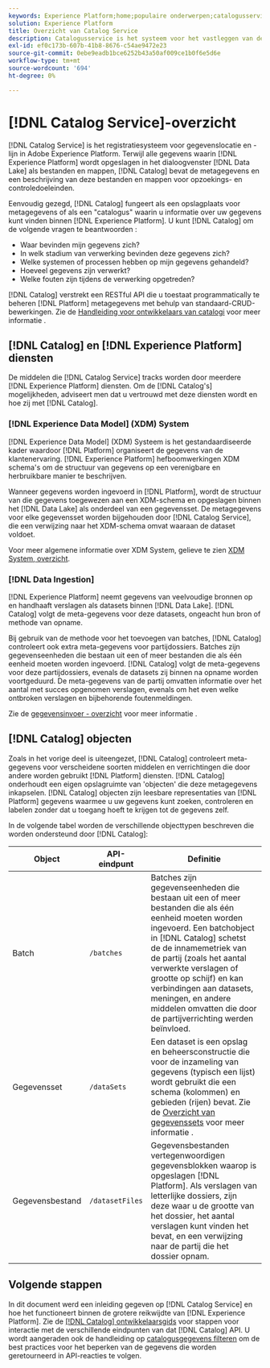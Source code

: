 ```yaml
---
keywords: Experience Platform;home;populaire onderwerpen;catalogusservice;catalogus;Catalogusservice;gegevenslocatie;Gegevenslocatie;Gegevensbeheer;Lineage;Lijn;Catalogus;Gegevensset inschakelen
solution: Experience Platform
title: Overzicht van Catalog Service
description: Catalogusservice is het systeem voor het vastleggen van de locatie van gegevens en de gegevensverbinding in Adobe Experience Platform. Terwijl alle gegevens die in Experience Platform worden opgenomen in het meer van Gegevens als dossiers en folders worden opgeslagen, houdt de Catalogus de meta-gegevens en de beschrijving van die dossiers en folders voor raadpleging en controledoeleinden.
exl-id: ef0c173b-607b-41b8-8676-c54ae9472e23
source-git-commit: 0ebe9eadb1bce6252b43a50af009ce1b0f6e5d6e
workflow-type: tm+mt
source-wordcount: '694'
ht-degree: 0%

---
```


# [!DNL Catalog Service]-overzicht

[!DNL Catalog Service] is het registratiesysteem voor gegevenslocatie en -lijn in Adobe Experience Platform. Terwijl alle gegevens waarin [!DNL Experience Platform] wordt opgeslagen in het dialoogvenster [!DNL Data Lake] als bestanden en mappen, [!DNL Catalog] bevat de metagegevens en een beschrijving van deze bestanden en mappen voor opzoekings- en controledoeleinden.

Eenvoudig gezegd, [!DNL Catalog] fungeert als een opslagplaats voor metagegevens of als een &quot;catalogus&quot; waarin u informatie over uw gegevens kunt vinden binnen [!DNL Experience Platform]. U kunt [!DNL Catalog] om de volgende vragen te beantwoorden :

* Waar bevinden mijn gegevens zich?
* In welk stadium van verwerking bevinden deze gegevens zich?
* Welke systemen of processen hebben op mijn gegevens gehandeld?
* Hoeveel gegevens zijn verwerkt?
* Welke fouten zijn tijdens de verwerking opgetreden?

[!DNL Catalog] verstrekt een RESTful API die u toestaat programmatically te beheren [!DNL Platform] metagegevens met behulp van standaard-CRUD-bewerkingen. Zie de [Handleiding voor ontwikkelaars van catalogi](api/getting-started.md) voor meer informatie .

## [!DNL Catalog] en [!DNL Experience Platform] diensten

De middelen die [!DNL Catalog Service] tracks worden door meerdere [!DNL Experience Platform] diensten. Om de [!DNL Catalog's] mogelijkheden, adviseert men dat u vertrouwd met deze diensten wordt en hoe zij met [!DNL Catalog].

### [!DNL Experience Data Model] (XDM) System

[!DNL Experience Data Model] (XDM) Systeem is het gestandaardiseerde kader waardoor [!DNL Platform] organiseert de gegevens van de klantenervaring. [!DNL Experience Platform] hefboomwerkingen XDM schema&#39;s om de structuur van gegevens op een verenigbare en herbruikbare manier te beschrijven.

Wanneer gegevens worden ingevoerd in [!DNL Platform], wordt de structuur van die gegevens toegewezen aan een XDM-schema en opgeslagen binnen het [!DNL Data Lake] als onderdeel van een gegevensset. De metagegevens voor elke gegevensset worden bijgehouden door [!DNL Catalog Service], die een verwijzing naar het XDM-schema omvat waaraan de dataset voldoet.

Voor meer algemene informatie over XDM System, gelieve te zien [XDM System, overzicht](../xdm/home.md).

### [!DNL Data Ingestion]

[!DNL Experience Platform] neemt gegevens van veelvoudige bronnen op en handhaaft verslagen als datasets binnen [!DNL Data Lake]. [!DNL Catalog] volgt de meta-gegevens voor deze datasets, ongeacht hun bron of methode van opname.

Bij gebruik van de methode voor het toevoegen van batches, [!DNL Catalog] controleert ook extra meta-gegevens voor partijdossiers. Batches zijn gegevenseenheden die bestaan uit een of meer bestanden die als één eenheid moeten worden ingevoerd. [!DNL Catalog] volgt de meta-gegevens voor deze partijdossiers, evenals de datasets zij binnen na opname worden voortgeduurd. De meta-gegevens van de partij omvatten informatie over het aantal met succes opgenomen verslagen, evenals om het even welke ontbroken verslagen en bijbehorende foutenmeldingen.

Zie de [gegevensinvoer - overzicht](../ingestion/home.md) voor meer informatie .

## [!DNL Catalog] objecten

Zoals in het vorige deel is uiteengezet, [!DNL Catalog] controleert meta-gegevens voor verscheidene soorten middelen en verrichtingen die door andere worden gebruikt [!DNL Platform] diensten. [!DNL Catalog] onderhoudt een eigen opslagruimte van &#39;objecten&#39; die deze metagegevens inkapselen. [!DNL Catalog] objecten zijn leesbare representaties van [!DNL Platform] gegevens waarmee u uw gegevens kunt zoeken, controleren en labelen zonder dat u toegang hoeft te krijgen tot de gegevens zelf.

In de volgende tabel worden de verschillende objecttypen beschreven die worden ondersteund door [!DNL Catalog]:

| Object | API-eindpunt | Definitie |
|---|---|---|
| Batch | `/batches` | Batches zijn gegevenseenheden die bestaan uit een of meer bestanden die als één eenheid moeten worden ingevoerd. Een batchobject in [!DNL Catalog] schetst de de innamemetriek van de partij (zoals het aantal verwerkte verslagen of grootte op schijf) en kan verbindingen aan datasets, meningen, en andere middelen omvatten die door de partijverrichting werden beïnvloed. |
| Gegevensset | `/dataSets` | Een dataset is een opslag en beheersconstructie die voor de inzameling van gegevens (typisch een lijst) wordt gebruikt die een schema (kolommen) en gebieden (rijen) bevat. Zie de [Overzicht van gegevenssets](./datasets/overview.md) voor meer informatie . |
| Gegevensbestand | `/datasetFiles` | Gegevensbestanden vertegenwoordigen gegevensblokken waarop is opgeslagen [!DNL Platform]. Als verslagen van letterlijke dossiers, zijn deze waar u de grootte van het dossier, het aantal verslagen kunt vinden het bevat, en een verwijzing naar de partij die het dossier opnam. |

## Volgende stappen

In dit document werd een inleiding gegeven op [!DNL Catalog Service] en hoe het functioneert binnen de grotere reikwijdte van [!DNL Experience Platform]. Zie de [[!DNL Catalog] ontwikkelaarsgids](api/getting-started.md) voor stappen voor interactie met de verschillende eindpunten van dat [!DNL Catalog] API. U wordt aangeraden ook de handleiding op [catalogusgegevens filteren](api/filter-data.md) om de best practices voor het beperken van de gegevens die worden geretourneerd in API-reacties te volgen.
